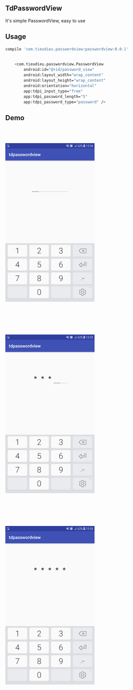 ## TdPasswordView
It's simple PasswordView, easy to use


## Usage

```bash
compile 'com.tieudieu.passwordview:passwordview:0.0.1'
```


```bash

    <com.tieudieu.passwordview.PasswordView
        android:id="@+id/password_view"
        android:layout_width="wrap_content"
        android:layout_height="wrap_content"
        android:orientation="horizontal"
        app:tdpi_input_type="free"
        app:tdpi_password_length="5"
        app:tdpi_password_type="password" />

```

##  Demo

<img src="docs/Pic1.png" height='auto' width='280' style="margin:50px 0px"/><img src="docs/Pic2.png" height='auto' width='280' style="margin:50px 0px"/><img src="docs/Pic3.png" height='auto' width='280' style="margin:50px 0px"/>
